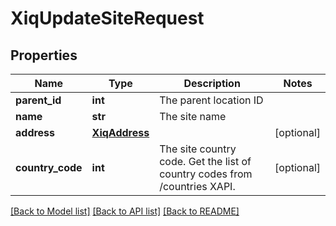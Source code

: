 # XiqUpdateSiteRequest

## Properties
Name | Type | Description | Notes
------------ | ------------- | ------------- | -------------
**parent_id** | **int** | The parent location ID | 
**name** | **str** | The site name | 
**address** | [**XiqAddress**](XiqAddress.md) |  | [optional] 
**country_code** | **int** | The site country code. Get the list of country codes from /countries XAPI. | [optional] 

[[Back to Model list]](../README.md#documentation-for-models) [[Back to API list]](../README.md#documentation-for-api-endpoints) [[Back to README]](../README.md)


